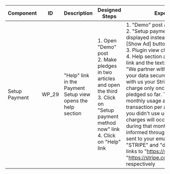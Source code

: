 Component |	ID |	Description |	Designed Steps |	Expected Result |	Created<br> By |	Last<br> Updated |
 --- | --- | --- | --- | --- | --- | --- |
 Setup Payment | WP_29 | "Help" link in the Payment Setup view opens the help section | 1. Open "Demo" post <br> 2. Make pledges in two articles and open the third <br> 3. Click on "Setup payment method now" link <br> 4. Click on "Help" link | 1. "Demo" post article is displayed <br> 2. "Setup payment method now" link is displayed instead of [Pledge] and [Show Ad] buttons in collapsed view <br> 3. Plugin view changes to expanded <br> 4. Help section appears with the "hide" link and the text: <br> "We partner with STRIPE to manage your data securely. When you setup with us your Stripe Account, we initially charge only once the total amount pledged so far. Then we aggregate your monthly usage and charge one transaction per account per month. If you didn't use us in any given month, no charges will occur on your account during that month. We'll keep you informed through regular messages sent to your email address." <br> "STRIPE" and "data securely" contain links to "https://stripe.com/" and "https://stripe.com/docs/security/stripe" respectively | Alexandr Vozicov | 31.05.2017
